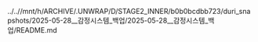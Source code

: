 ../..//mnt/h/ARCHIVE/.UNWRAP/D/STAGE2_INNER/b0b0bcdbb723/duri_snapshots/2025-05-28__감정시스템_백업/2025-05-28__감정시스템_백업/README.md